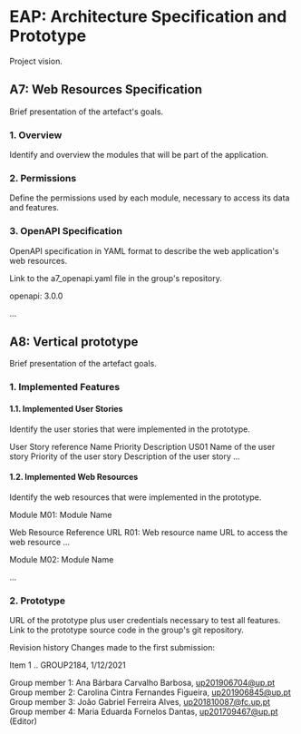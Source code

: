 # EAP: Architecture Specification and Prototype
Project vision.

## A7: Web Resources Specification
Brief presentation of the artefact's goals.

### 1. Overview
Identify and overview the modules that will be part of the application.

### 2. Permissions
Define the permissions used by each module, necessary to access its data and features.

### 3. OpenAPI Specification
OpenAPI specification in YAML format to describe the web application's web resources.

Link to the a7_openapi.yaml file in the group's repository.

openapi: 3.0.0

...
## A8: Vertical prototype
Brief presentation of the artefact goals.

### 1. Implemented Features
#### 1.1. Implemented User Stories
Identify the user stories that were implemented in the prototype.

User Story reference	Name	Priority	Description
US01	Name of the user story	Priority of the user story	Description of the user story
...

#### 1.2. Implemented Web Resources
Identify the web resources that were implemented in the prototype.

Module M01: Module Name

Web Resource Reference	URL
R01: Web resource name	URL to access the web resource
...

Module M02: Module Name

...

### 2. Prototype
URL of the prototype plus user credentials necessary to test all features.
Link to the prototype source code in the group's git repository.

Revision history
Changes made to the first submission:

Item 1
..
GROUP2184, 1/12/2021

Group member 1: Ana Bárbara Carvalho Barbosa, up201906704@up.pt
Group member 2: Carolina Cintra Fernandes Figueira, up201906845@up.pt
Group member 3: João Gabriel Ferreira Alves, up201810087@fc.up.pt
Group member 4: Maria Eduarda Fornelos Dantas, up201709467@up.pt (Editor)
